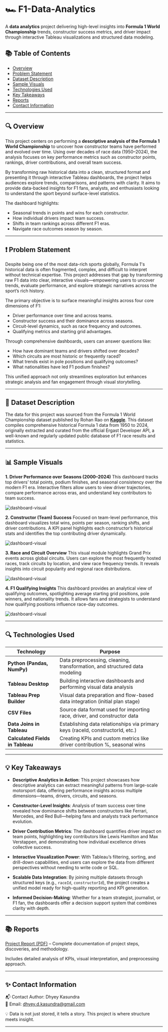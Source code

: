 # 🏎️ F1-Data-Analytics
A **data analytics** project delivering high-level insights into **Formula 1 World Championship** trends, constructor success metrics, and driver impact through interactive Tableau visualizations and structured data modeling.

## 📚 Table of Contents

- [Overview](#-overview)
- [Problem Statement](#-problem-statement)
- [Dataset Description](#-dataset-description)
- [Sample Visuals](#-sample-visuals)
- [Technologies Used](#-technologies-used)
- [Key Takeaways](#-key-takeaways)
- [Reports](#-reports)
- [Contact Information](#-contact-information)

---

## 🔍 Overview
This project centers on performing a **descriptive analysis of the Formula 1 World Championship** to uncover how constructor teams have performed and evolved over time. Using over decades of race data (1950–2024), the analysis focuses on key performance metrics such as constructor points, rankings, driver contributions, and overall team success.

By transforming raw historical data into a clean, structured format and presenting it through interactive Tableau dashboards, the project helps audiences explore trends, comparisons, and patterns with clarity. It aims to provide data-backed insights for F1 fans, analysts, and enthusiasts looking to understand the sport beyond surface-level statistics.

The dashboard highlights:
- Seasonal trends in points and wins for each constructor.
- How individual drivers impact team success.
- Shifts in team rankings across different F1 eras.
- Navigate race outcomes season by season.

---

## ❗ Problem Statement
Despite being one of the most data-rich sports globally, Formula 1's historical data is often fragmented, complex, and difficult to interpret without technical expertise. This project addresses that gap by transforming raw F1 data into clear, interactive visuals—empowering users to uncover trends, evaluate performance, and explore strategic narratives across the sport’s rich history.

The primary objective is to surface meaningful insights across four core dimensions of F1:

  - Driver performance over time and across teams.
  - Constructor success and their dominance across seasons.
  - Circuit-level dynamics, such as race frequency and outcomes.
  - Qualifying metrics and starting grid advantages.

Through comprehensive dashboards, users can answer questions like:

  - How have dominant teams and drivers shifted over decades?
  - Which circuits are most historic or frequently raced?
  - What trends exist in pole positions and qualifying outcomes?
  - What nationalities have led F1 podium finishes?

This unified approach not only streamlines exploration but enhances strategic analysis and fan engagement through visual storytelling.

--- 

## 🧩 Dataset Description
The data for this project was sourced from the Formula 1 World Championship dataset published by Rohan Rao on **[Kaggle](https://www.kaggle.com/datasets/rohanrao/formula-1-world-championship-1950-2020/data)**. This dataset compiles comprehensive historical Formula 1 data from 1950 to 2024, originally extracted and curated from the official Ergast Developer API, a well-known and regularly updated public database of F1 race results and statistics.

---

## 📊 Sample Visuals
**1. Driver Performance over Seasons (2000–2024)**
This dashboard tracks top drivers’ total points, podium finishes, and seasonal consistency over the modern F1 era. Interactive filters allow users to view driver trajectories, compare performance across eras, and understand key contributors to team success.

![dashboard-visual](https://github.com/user-attachments/assets/81b22e7c-51d5-4fbd-b8cb-f5897a6a1dbe"
)

**2. Constructor (Team) Success**
Focused on team-level performance, this dashboard visualizes total wins, points per season, ranking shifts, and driver contributions. A KPI panel highlights each constructor’s historical stats and identifies the top contributing driver dynamically.

![dashboard-visual](https://github.com/user-attachments/assets/7680d8d3-9d30-4492-a08d-d63976625701
)

**3. Race and Circuit Overview**
This visual module highlights Grand Prix events across global circuits. Users can explore the most frequently hosted races, track circuits by location, and view race frequency trends. It reveals insights into circuit popularity and regional race distributions.

![dashboard-visual](https://github.com/user-attachments/assets/0a69d24f-3714-4522-9ad6-7048f5e33492
)

**4. F1 Qualifying Insights**
This dashboard provides an analytical view of qualifying outcomes, spotlighting average starting grid positions, pole winners, and nationality trends. It allows fans and strategists to understand how qualifying positions influence race-day outcomes.

![dashboard-visual](https://github.com/user-attachments/assets/86aaab11-0198-4f97-abbe-997c621f1dd5>
)

---

## 🔍 Technologies Used

| **Technology**         | **Purpose**                                                                 |
|------------------------|------------------------------------------------------------------------------|
| **Python (Pandas, NumPy)** | Data preprocessing, cleaning, transformation, and structured data modeling       |
| **Tableau Desktop**    | Building interactive dashboards and performing visual data analysis         |
| **Tableau Prep Builder** | Visual data preparation and flow-based data integration (initial plan stage) |
| **CSV Files**          | Source data format used for importing race, driver, and constructor data     |
| **Data Joins in Tableau** | Establishing data relationships via primary keys (raceId, constructorId, etc.) |
| **Calculated Fields in Tableau** | Creating KPIs and custom metrics like driver contribution %, seasonal wins |


---

## 💡 Key Takeaways

- **Descriptive Analytics in Action**: This project showcases how descriptive analytics can extract meaningful patterns from large-scale motorsport data, offering performance insights across multiple dimensions—teams, drivers, circuits, and seasons.

- **Constructor-Level Insights**: Analysis of team success over time revealed how dominance shifts between constructors like Ferrari, Mercedes, and Red Bull—helping fans and analysts track performance evolution.

- **Driver Contribution Metrics**: The dashboard quantifies driver impact on team points, highlighting key contributors like Lewis Hamilton and Max Verstappen, and demonstrating how individual excellence drives collective success.

- **Interactive Visualization Power**: With Tableau’s filtering, sorting, and drill-down capabilities, end users can explore the data from different perspectives without needing to write code or SQL.

- **Scalable Data Integration**: By joining multiple datasets through structured keys (e.g., `raceId`, `constructorId`), the project creates a unified model ready for high-quality reporting and KPI generation.

- **Informed Decision-Making**: Whether for a team strategist, journalist, or F1 fan, the dashboards offer a decision support system that combines clarity with depth.



---

## 📚 Reports
[Project Report (PDF)]() – Complete documentation of project steps, discoveries, and methodology.

Includes detailed analysis of KPIs, visual interpretation, and preprocessing approach.

---

## ✨ Contact Information

📬 Contact Author: Dhyey Kasundra <br> 
📧 Email: dhyey.d.kasundra@gmail.com

💡 Data is not just stored, it tells a story. This project is where structure meets insight.

---
